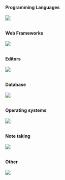
<p align="left">
  <b>Programming Languages</b>
  <br /><br />
  <a href="https://skillicons.dev">
    <img src="https://skillicons.dev/icons?i=python,go,c,cpp,java" />
  </a>
  <br /><br />
</p>

<p align="left">
  <b>Web Frameworks</b>
  <br /><br />
  <a href="https://skillicons.dev">
    <img src="https://skillicons.dev/icons?i=react,next,django" />
  </a>
  <br /><br />
</p>

<p align="left">
  <b>Editors</b>
  <br /><br />
  <a href="https://skillicons.dev">
    <img src="https://skillicons.dev/icons?i=vscode,neovim,visualstudio" />
  </a>
  <br /><br />
</p>

<p align="left">
  <b>Database</b>
  <br /><br />
  <a href="https://skillicons.dev">
    <img src="https://skillicons.dev/icons?i=postgres,mysql,sqlite,mongodb" />
  </a>
  <br /><br />
</p>

<p align="left">
  <b>Operating systems</b>
  <br /><br />
  <a href="https://skillicons.dev">
    <img src="https://skillicons.dev/icons?i=windows,ubuntu,mint" />
  </a>
  <br /><br />
</p>

<p align="left">
  <b>Note taking</b>
  <br /><br />
  <a href="https://skillicons.dev">
    <img src="https://skillicons.dev/icons?i=obsidian,markdown" />
  </a>
  <br /><br />
</p>


<p align="left">
  <b>Other</b>
  <br /><br />
  <a href="https://skillicons.dev">
    <img src="https://skillicons.dev/icons?i=tensorflow" />
  </a>
  <br /><br />
</p>


<!---
RoysManfo/RoysManfo is a ✨ special ✨ repository because its `README.md` (this file) appears on your GitHub profile.
You can click the Preview link to take a look at your changes.
--->
